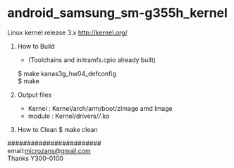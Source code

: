 # android_samsung_sm-g355h_kernel
  Linux kernel release 3.x <http://kernel.org/>

1. How to Build
	- (Toolchains and initramfs.cpio already built)

	$ make kanas3g_hw04_defconfig                
	$ make
	
2. Output files
	- Kernel : Kernel/arch/arm/boot/zImage amd Image
	- module : Kernel/drivers/*/*.ko
	
3. How to Clean	
    $ make clean  

                         
########################           
email:microzans@gmail.com         
Thanks Y300-0100
